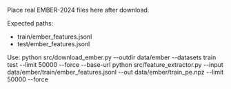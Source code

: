 Place real EMBER-2024 files here after download.

Expected paths:
- train/ember_features.jsonl
- test/ember_features.jsonl

Use:
python src/download_ember.py --outdir data/ember --datasets train test --limit 50000 --force --base-url <URL>
python src/feature_extractor.py --input data/ember/train/ember_features.jsonl --out data/ember/train_pe.npz --limit 50000 --force

